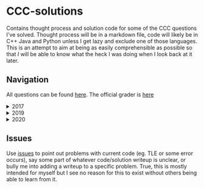 # CCC-solutions

Contains thought process and solution code for some of the CCC questions I've solved. Thought process will be in a markdown file, code will likely be in C++ Java and Python unless I get lazy and exclude one of those languages. This is an attempt to aim at being as easily comprehensible as possible so that *I* will be able to know what the heck I was doing when I look back at it later.

## Navigation

All questions can be found [here](https://cemc.uwaterloo.ca/contests/past_contests.html#ccc). The official grader is [here](https://cccgrader.com/)

<details>

<summary>2017</summary>

|Problem|Name|
|-|-|
|S2|[High Tide, Low Tide](./CCC_2017/S2/README.md)|

</details>

<details>

<summary>2019</summary>

|Problem|Name|
|-|-|
|J4|[Flipper](./CCC_2019/S1/README.md)|
|S1|[Flipper](./CCC_2019/S1/README.md)|
|S2|[Pretty Average Primes](./CCC_2019/S2/README.md)

</details>

<details>

<summary>2020</summary>

|Problem|Name|
|-------|----|
|J5|[Escape Room](./CCC_2020/S2/README.md)
|S1|[Surmising a Sprinter's Speed](./CCC_2020/S1/README.md)|
|S2|[Escape Room](./CCC_2020/S2/README.md)|

</details>

## Issues

Use [issues](https://github.com/vivian-dai/CCC-solutions/issues) to point out problems with current code (eg. TLE or some error occurs), say some part of whatever code/solution writeup is unclear, or bully me into adding a writeup to a specific problem. True, this is mostly intended for myself but I see no reason for this to exist without others being able to learn from it.
